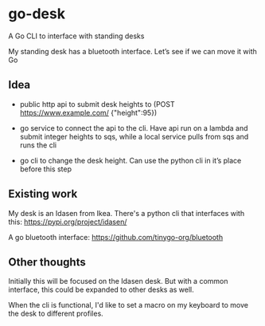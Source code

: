 # go-desk
A Go CLI to interface with standing desks

My standing desk has a bluetooth interface. Let’s see if we can move it with Go


## Idea

- public http api to submit desk heights to (POST https://www.example.com/ {"height":95})

- go service to connect the api to the cli. Have api run on a lambda and submit integer heights to sqs, while a local service pulls from sqs and runs the cli

- go cli to change the desk height. Can use the python cli in it’s place before this step


## Existing work

My desk is an Idasen from Ikea. There's a python cli that interfaces with this: https://pypi.org/project/idasen/

A go bluetooth interface: https://github.com/tinygo-org/bluetooth


## Other thoughts

Initially this will be focused on the Idasen desk. But with a common interface, this could be expanded to other desks as well.

When the cli is functional, I'd like to set a macro on my keyboard to move the desk to different profiles.
